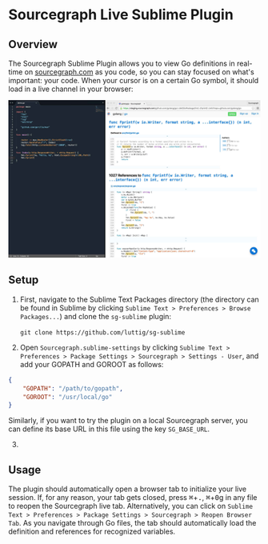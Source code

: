 # Sourcegraph Live Sublime Plugin

## Overview

The Sourcegraph Sublime Plugin allows you to view Go definitions in real-time on [sourcegraph.com](http://www.sourcegraph.com) as you code, so you can stay focused on what's important: your code. When your cursor is on a certain Go symbol, it should load in a live channel in your browser:

![Sourcegraph Live Sublime Plugin](images/setup.jpg)

## Setup

 1. First, navigate to the Sublime Text Packages directory (the directory can be found in Sublime by clicking `Sublime Text > Preferences > Browse Packages...`) and clone the `sg-sublime` plugin:

 	`git clone https://github.com/luttig/sg-sublime`

 2. Open `Sourcegraph.sublime-settings` by clicking `Sublime Text > Preferences > Package Settings > Sourcegraph > Settings - User`, and add your GOPATH and GOROOT as follows:

```json
{
	"GOPATH": "/path/to/gopath",
	"GOROOT": "/usr/local/go"
}
```

Similarly, if you want to try the plugin on a local Sourcegraph server, you can define its base URL in this file using the key `SG_BASE_URL`.

 3. 

 ## Usage

The plugin should automatically open a browser tab to initialize your live session. If, for any reason, your tab gets closed, press <kbd>&#8984;</kbd>+<kbd>.</kbd>, <kbd>&#8984;</kbd>+<kbd>0</kbd>g in any file to reopen the Sourcegraph live tab. Alternatively, you can click on `Sublime Text > Preferences > Package Settings > Sourcegraph > Reopen Browser Tab`. As you navigate through Go files, the tab should automatically load the definition and references for recognized variables.